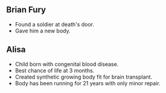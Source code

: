 ## Brian Fury
- Found a soldier at death's door.
- Gave him a new body.
## Alisa
- Child born with congenital blood disease.
- Best chance of life at 3 months.
- Created synthetic growing body fit for brain transplant.
- Body has been running for 21 years with only minor repair.
